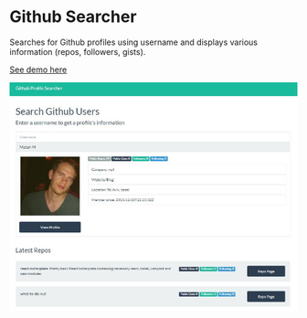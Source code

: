# Github Searcher 

Searches for Github profiles using username and displays various information (repos, followers, gists).

[See demo here](https://sheltered-falls-76788.herokuapp.com/)

![Alt text](/img/githubsearcher.JPG "Github Searcher")  